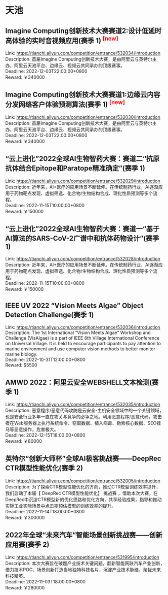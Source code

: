 # 天池



## Imagine Computing创新技术大赛赛道2:设计低延时高体验的实时音视频应用(赛季 1) <sup style="color:red">[new]<sup>  

Link: https://tianchi.aliyun.com/competition/entrance/532034/introduction  
Description: 首届Imagine Computing创新技术大赛，是由阿里云与英特尔主办，阿里云天池平台、边缘云、视频云共同承办的顶级赛事。  
Deadline: 2022-12-03T22:00:00+0800  
Reward: ￥340000  


## Imagine Computing创新技术大赛赛道1:边缘云内容分发网络客户体验预测算法(赛季 1) <sup style="color:red">[new]<sup>  

Link: https://tianchi.aliyun.com/competition/entrance/532030/introduction  
Description: 首届Imagine Computing创新技术大赛，是由阿里云与英特尔主办，阿里云天池平台、边缘云、视频云共同承办的顶级赛事。  
Deadline: 2022-12-03T22:00:00+0800  
Reward: ￥340000  


## “云上进化”2022全球AI生物智药大赛：赛道二“抗原抗体结合Epitope和Paratope精准确定”(赛季 1)

Link: https://tianchi.aliyun.com/competition/entrance/532029/introduction  
Description: 近年来，AI+医疗的应用场景不断延伸。在传统制药行业，AI逐渐应用于药物靶点发现、虚拟筛选、化合物/生物结构合成、理化性质预测等多个流程。  
Deadline: 2022-11-15T10:00:00+0800  
Reward: ￥150000  


## “云上进化”2022全球AI生物智药大赛：赛道一“基于AI算法的SARS-CoV-2广谱中和抗体药物设计”(赛季 1)

Link: https://tianchi.aliyun.com/competition/entrance/532028/introduction  
Description: 近年来，AI+医疗的应用场景不断延伸。在传统制药行业，AI逐渐应用于药物靶点发现、虚拟筛选、化合物/生物结构合成、理化性质预测等多个流程。  
Deadline: 2022-11-15T10:00:00+0800  
Reward: ￥150000  


## IEEE UV 2022 “Vision Meets Algae” Object Detection Challenge(赛季 1)

Link: https://tianchi.aliyun.com/competition/entrance/532036/introduction  
Description: The 1st International “Vision Meets Algae” Workshop and Challenge (VisAlgae) is a part of IEEE 6th Village International Conference on Universal Village. It is held to encourage participants to pay attention to marine environment and use computer vision methods to better monitor marine biology.  
Deadline: 2022-10-31T12:00:00+0800  
Reward: $5500  


## AMWD 2022：阿里云安全WEBSHELL文本检测(赛季 1)

Link: https://tianchi.aliyun.com/competition/entrance/532035/introduction  
Description: 恶意程序/恶意代码攻防是云安全-主机安全领域中的一个关键领域，也是安全行业多年一直在攻关与竞争的必争之地。利用恶意程序/恶意代码，攻击者在Web服务器上执行系统命令、窃取数据、植入病毒、勒索核心数据、SEO挂马等恶意操作，危害极大。  
Deadline: 2022-12-15T18:00:00+0800  
Reward: ￥80000  


## 英特尔“创新大师杯”全球AI极客挑战赛——DeepRec CTR模型性能优化(赛季 2)

Link: https://tianchi.aliyun.com/competition/entrance/532005/introduction  
Description: 为了探索CTR模型性能优化的方向，推动CTR模型训练效率提升，我们启动了本届【 DeepRec CTR模型性能优化】 挑战赛 ，借助本次大赛，在DeepRec中沉淀CTR模型新的优化思路和优化方向，共享经验成果，指导和推动实际工业实际场景中点击率预估模型的训练效率的提升。  
Deadline: 2022-11-14T18:00:00+0800  
Reward: ￥300000  


## 2022年全球“未来汽车”智能场景创新挑战赛——创新应用赛(赛季 2)

Link: https://tianchi.aliyun.com/competition/entrance/531995/introduction  
Description: 本次大赛旨在破题产业技术关键问题，翻新智能网联汽车产业创新，借力技术POC、场景创新打造当地独特科技名片，沉淀产业技术脉络，聚拢未来科技精英。  
Deadline: 2022-11-03T18:00:00+0800  
Reward: ￥280000  

